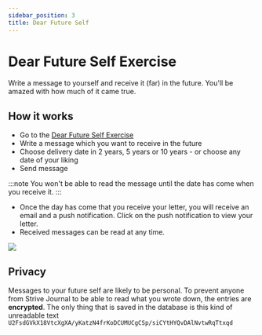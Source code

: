 ```yaml
---
sidebar_position: 3
title: Dear Future Self
---
```


# Dear Future Self Exercise
Write a message to yourself and receive it (far) in the future. You'll be amazed with how much of it came true.

## How it works
- Go to the [Dear Future Self Exercise](https://strivejournal.com/exercise/dear-future-self)
- Write a message which you want to receive in the future
- Choose delivery date in 2 years, 5 years or 10 years - or choose any date of your liking
- Send message

:::note
You won't be able to read the message until the date has come when you receive it.
:::

- Once the day has come that you receive your letter, you will receive an email and a push notification. Click on the push notification to view your letter.
- Received messages can be read at any time.

<img src="/gif/dear-future-self.gif" className="gif"/>

## Privacy
Messages to your future self are likely to be personal. To prevent anyone from Strive Journal to be able to read what you wrote down, the entries are **encrypted**. The only thing that is saved in the database is this kind of unreadable text `U2FsdGVkX18VtcXgXA/yKatzN4frKoDCUMUCgCSp/siCYtHYQvDAlNvtwRqTtxqd`